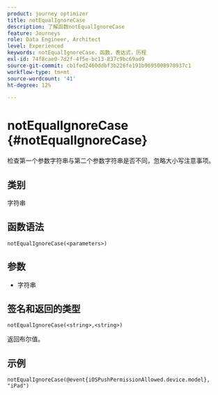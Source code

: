 ```yaml
---
product: journey optimizer
title: notEqualIgnoreCase
description: 了解函数notEqualIgnoreCase
feature: Journeys
role: Data Engineer, Architect
level: Experienced
keywords: notEqualIgnoreCase，函数，表达式，历程
exl-id: 74f8cae0-7d2f-4f5e-bc13-837c9bc69ad9
source-git-commit: cb1fed2460ddbf3b226fe191b9695008970937c1
workflow-type: tm+mt
source-wordcount: '41'
ht-degree: 12%

---
```


# notEqualIgnoreCase {#notEqualIgnoreCase}

检查第一个参数字符串与第二个参数字符串是否不同，忽略大小写注意事项。

## 类别

字符串

## 函数语法

`notEqualIgnoreCase(<parameters>)`

## 参数

* 字符串

## 签名和返回的类型

`notEqualIgnoreCase(<string>,<string>)`

返回布尔值。

## 示例

`notEqualIgnoreCase(@event{iOSPushPermissionAllowed.device.model}, "iPad")`
